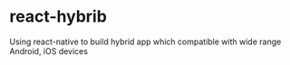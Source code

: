 # react-hybrib
Using react-native to build hybrid app which compatible with wide range Android, iOS devices
